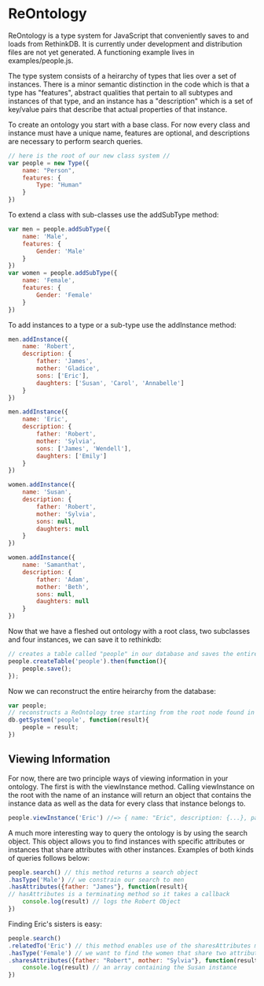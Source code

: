 ReOntology
==========

ReOntology is a type system for JavaScript that conveniently saves to and loads from RethinkDB. It is currently under development and distribution files are not yet generated. A functioning example lives in examples/people.js.

The type system consists of a heirarchy of types that lies over a set of instances. There is a minor semantic distinction in the code which is that a type has "features", abstract qualities that pertain to all subtypes and instances of that type, and an instance has a "description" which is a set of key/value pairs that describe that actual properties of that instance.

To create an ontology you start with a base class. For now every class and instance must have a unique name, features are optional, and descriptions are necessary to perform search queries.
```javascript
// here is the root of our new class system //
var people = new Type({
	name: "Person",
	features: {
		Type: "Human"
	}
})
```
To extend a class with sub-classes use the addSubType method:
```javascript
var men = people.addSubType({
	name: 'Male',
	features: {
		Gender: 'Male'
	}
})
var women = people.addSubType({
	name: 'Female',
	features: {
		Gender: 'Female'
	}
})
```
To add instances to a type or a sub-type use the addInstance method:
```javascript
men.addInstance({
	name: 'Robert',
	description: {
		father: 'James',
		mother: 'Gladice',
		sons: ['Eric'],
		daughters: ['Susan', 'Carol', 'Annabelle']
	}
})

men.addInstance({
	name: 'Eric',
	description: {
		father: 'Robert',
		mother: 'Sylvia',
		sons: ['James', 'Wendell'],
		daughters: ['Emily']
	}
})

women.addInstance({
	name: 'Susan',
	description: {
		father: 'Robert',
		mother: 'Sylvia',
		sons: null,
		daughters: null
	}
})

women.addInstance({
	name: 'Samanthat',
	description: {
		father: 'Adam',
		mother: 'Beth',
		sons: null,
		daughters: null
	}
})
```
Now that we have a fleshed out ontology with a root class, two subclasses and four instances, we can save it to rethinkdb:
```javascript
// creates a table called "people" in our database and saves the entire heirarchy into that table
people.createTable('people').then(function(){
	people.save();
});
```
Now we can reconstruct the entire heirarchy from the database:
```javascript
var people;
// reconstructs a ReOntology tree starting from the root node found in the "people" table
db.getSystem('people', function(result){
	people = result;
})
```
Viewing Information
-------------------
For now, there are two principle ways of viewing information in your ontology. The first is with the viewInstance method. Calling viewInstance on the root with the name of an instance will return an object that contains the instance data as well as the data for every class that instance belongs to.
```javascript
people.viewInstance('Eric') //=> { name: "Eric", description: {...}, parent: { name: "Male"... } }
```
A much more interesting way to query the ontology is by using the search object. This object allows you to find instances with specific attributes or instances that share attributes with other instances. Examples of both kinds of queries follows below:

```javascript
people.search() // this method returns a search object
.hasType('Male') // we constrain our search to men
.hasAttributes({father: "James"}, function(result){
// hasAttributes is a terminating method so it takes a callback
	console.log(result) // logs the Robert Object
})
```
Finding Eric's sisters is easy:
```javascript
people.search()
.relatedTo('Eric') // this method enables use of the sharesAttributes method
.hasType('Female') // we want to find the women that share two attributes with Eric
.sharesAttributes({father: "Robert", mother: "Sylvia"}, function(result){
	console.log(result) // an array containing the Susan instance
})
```
